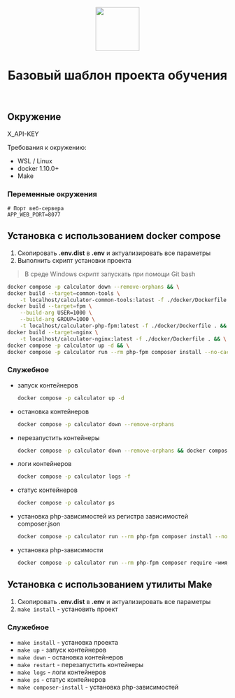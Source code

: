 <p align="center">
    <a href="https://github.com/yiisoft" target="_blank">
        <img src="https://avatars0.githubusercontent.com/u/993323" height="100px">
    </a>
    <h1 align="center">Базовый шаблон проекта обучения</h1>
    <br>
</p>

## Окружение
X_API-KEY

Требования к окружению:

* WSL / Linux
* docker 1.10.0+
* Make

### Переменные окружения

```dotenv
# Порт веб-сервера
APP_WEB_PORT=8077
```

## Установка с использованием docker compose

1. Скопировать **.env.dist** в **.env** и актуализировать все параметры
1. Выполнить скрипт установки проекта
> В среде Windows скрипт запускать при помощи Git bash
```sh
docker compose -p calculator down --remove-orphans && \
docker build --target=common-tools \
	-t localhost/calculator-common-tools:latest -f ./docker/Dockerfile . && \
docker build --target=fpm \
	--build-arg USER=1000 \
	--build-arg GROUP=1000 \
	-t localhost/calculator-php-fpm:latest -f ./docker/Dockerfile . && \
docker build --target=nginx \
	-t localhost/calculator-nginx:latest -f ./docker/Dockerfile . && \
docker compose -p calculator up -d && \
docker compose -p calculator run --rm php-fpm composer install --no-cache
```

### Служебное

- запуск контейнеров
    ```sh
    docker compose -p calculator up -d
    ```
- остановка контейнеров
    ```sh
    docker compose -p calculator down --remove-orphans
    ```
- перезапустить контейнеры
    ```sh
    docker compose -p calculator down --remove-orphans && docker compose -p calculator up -d
    ```
- логи контейнеров
    ```sh
    docker compose -p calculator logs -f
    ```
- статус контейнеров
    ```sh
    docker compose -p calculator ps
    ```
- установка php-зависимостей из регистра зависимостей composer.json
    ```sh
    docker compose -p calculator run --rm php-fpm composer install --no-cache
    ```
- установка php-зависимости
    ```sh
    docker compose -p calculator run --rm php-fpm composer require <имя_пакета>
    ```

## Установка с использованием утилиты Make

1. Скопировать **.env.dist** в **.env** и актуализировать все параметры
1. `make install` - установить проект

### Служебное

- `make install` - установка проекта
- `make up` - запуск контейнеров
- `make down` - остановка контейнеров
- `make restart` - перезапустить контейнеры
- `make logs` - логи контейнеров
- `make ps` - статус контейнеров
- `make composer-install` - установка php-зависимостей